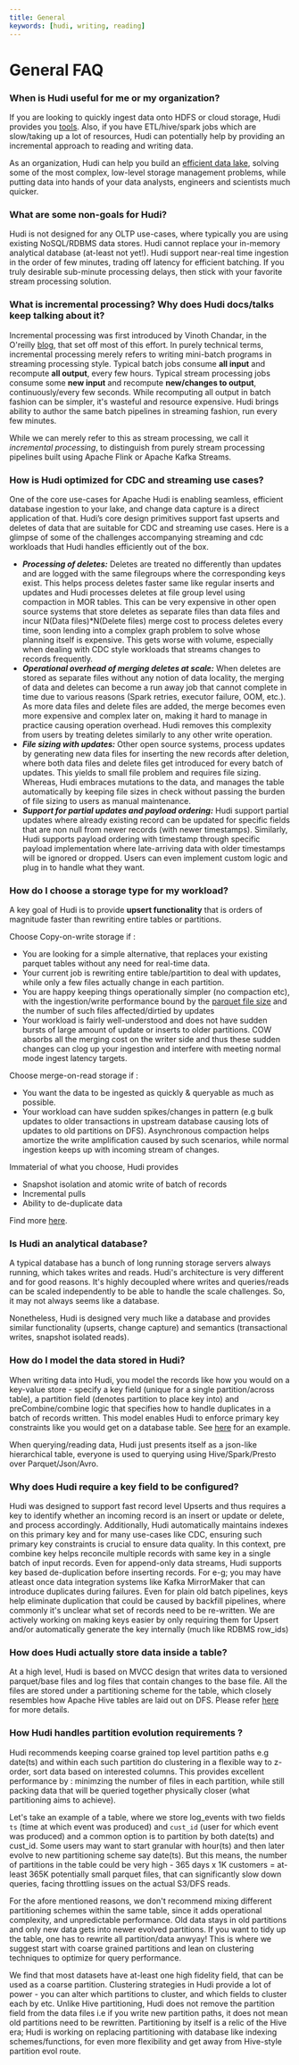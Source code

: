 ```yaml
---
title: General
keywords: [hudi, writing, reading]
---
```

# General FAQ

### When is Hudi useful for me or my organization?

If you are looking to quickly ingest data onto HDFS or cloud storage, Hudi provides you [tools](/docs/hoodie_streaming_ingestion). Also, if you have ETL/hive/spark jobs which are slow/taking up a lot of resources, Hudi can potentially help by providing an incremental approach to reading and writing data.

As an organization, Hudi can help you build an [efficient data lake](https://docs.google.com/presentation/d/1FHhsvh70ZP6xXlHdVsAI0g__B_6Mpto5KQFlZ0b8-mM/edit#slide=id.p), solving some of the most complex, low-level storage management problems, while putting data into hands of your data analysts, engineers and scientists much quicker.

### What are some non-goals for Hudi?

Hudi is not designed for any OLTP use-cases, where typically you are using existing NoSQL/RDBMS data stores. Hudi cannot replace your in-memory analytical database (at-least not yet!). Hudi support near-real time ingestion in the order of few minutes, trading off latency for efficient batching. If you truly desirable sub-minute processing delays, then stick with your favorite stream processing solution.

### What is incremental processing? Why does Hudi docs/talks keep talking about it?

Incremental processing was first introduced by Vinoth Chandar, in the O'reilly [blog](https://www.oreilly.com/content/ubers-case-for-incremental-processing-on-hadoop/), that set off most of this effort. In purely technical terms, incremental processing merely refers to writing mini-batch programs in streaming processing style. Typical batch jobs consume **all input** and recompute **all output**, every few hours. Typical stream processing jobs consume some **new input** and recompute **new/changes to output**, continuously/every few seconds. While recomputing all output in batch fashion can be simpler, it's wasteful and resource expensive. Hudi brings ability to author the same batch pipelines in streaming fashion, run every few minutes.

While we can merely refer to this as stream processing, we call it _incremental processing_, to distinguish from purely stream processing pipelines built using Apache Flink or Apache Kafka Streams.

### How is Hudi optimized for CDC and streaming use cases?

One of the core use-cases for Apache Hudi is enabling seamless, efficient database ingestion to your lake, and change data capture is a direct application of that. Hudi’s core design primitives support fast upserts and deletes of data that are suitable for CDC and streaming use cases. Here is a glimpse of some of the challenges accompanying streaming and cdc workloads that Hudi handles efficiently out of the box.

*   **_Processing of deletes:_** Deletes are treated no differently than updates and are logged with the same filegroups where the corresponding keys exist. This helps process deletes faster same like regular inserts and updates and Hudi processes deletes at file group level using compaction in MOR tables. This can be very expensive in other open source systems that store deletes as separate files than data files and incur N(Data files)\*N(Delete files) merge cost to process deletes every time, soon lending into a complex graph problem to solve whose planning itself is expensive. This gets worse with volume, especially when dealing with CDC style workloads that streams changes to records frequently.
*   **_Operational overhead of merging deletes at scale:_** When deletes are stored as separate files without any notion of data locality, the merging of data and deletes can become a run away job that cannot complete in time due to various reasons (Spark retries, executor failure, OOM, etc.). As more data files and delete files are added, the merge becomes even more expensive and complex later on, making it hard to manage in practice causing operation overhead. Hudi removes this complexity from users by treating deletes similarly to any other write operation.
*   **_File sizing with updates:_** Other open source systems, process updates by generating new data files for inserting the new records after deletion, where both data files and delete files get introduced for every batch of updates. This yields to small file problem and requires file sizing. Whereas, Hudi embraces mutations to the data, and manages the table automatically by keeping file sizes in check without passing the burden of file sizing to users as manual maintenance.
*   **_Support for partial updates and payload ordering:_** Hudi support partial updates where already existing record can be updated for specific fields that are non null from newer records (with newer timestamps). Similarly, Hudi supports payload ordering with timestamp through specific payload implementation where late-arriving data with older timestamps will be ignored or dropped. Users can even implement custom logic and plug in to handle what they want.

### How do I choose a storage type for my workload?

A key goal of Hudi is to provide **upsert functionality** that is orders of magnitude faster than rewriting entire tables or partitions.

Choose Copy-on-write storage if :

*   You are looking for a simple alternative, that replaces your existing parquet tables without any need for real-time data.
*   Your current job is rewriting entire table/partition to deal with updates, while only a few files actually change in each partition.
*   You are happy keeping things operationally simpler (no compaction etc), with the ingestion/write performance bound by the [parquet file size](/docs/configurations#hoodieparquetmaxfilesize) and the number of such files affected/dirtied by updates
*   Your workload is fairly well-understood and does not have sudden bursts of large amount of update or inserts to older partitions. COW absorbs all the merging cost on the writer side and thus these sudden changes can clog up your ingestion and interfere with meeting normal mode ingest latency targets.

Choose merge-on-read storage if :

*   You want the data to be ingested as quickly & queryable as much as possible.
*   Your workload can have sudden spikes/changes in pattern (e.g bulk updates to older transactions in upstream database causing lots of updates to old partitions on DFS). Asynchronous compaction helps amortize the write amplification caused by such scenarios, while normal ingestion keeps up with incoming stream of changes.

Immaterial of what you choose, Hudi provides

*   Snapshot isolation and atomic write of batch of records
*   Incremental pulls
*   Ability to de-duplicate data

Find more [here](/docs/concepts/).

### Is Hudi an analytical database?

A typical database has a bunch of long running storage servers always running, which takes writes and reads. Hudi's architecture is very different and for good reasons. It's highly decoupled where writes and queries/reads can be scaled independently to be able to handle the scale challenges. So, it may not always seems like a database.

Nonetheless, Hudi is designed very much like a database and provides similar functionality (upserts, change capture) and semantics (transactional writes, snapshot isolated reads).

### How do I model the data stored in Hudi?

When writing data into Hudi, you model the records like how you would on a key-value store - specify a key field (unique for a single partition/across table), a partition field (denotes partition to place key into) and preCombine/combine logic that specifies how to handle duplicates in a batch of records written. This model enables Hudi to enforce primary key constraints like you would get on a database table. See [here](writing_data) for an example.

When querying/reading data, Hudi just presents itself as a json-like hierarchical table, everyone is used to querying using Hive/Spark/Presto over Parquet/Json/Avro.

### Why does Hudi require a key field to be configured?

Hudi was designed to support fast record level Upserts and thus requires a key to identify whether an incoming record is
an insert or update or delete, and process accordingly. Additionally, Hudi automatically maintains indexes on this primary
key and for many use-cases like CDC, ensuring such primary key constraints is crucial to ensure data quality. In this context,
pre combine key helps reconcile multiple records with same key in a single batch of input records. Even for append-only data
streams, Hudi supports key based de-duplication before inserting records. For e-g; you may have atleast once data integration
systems like Kafka MirrorMaker that can introduce duplicates during failures. Even for plain old batch pipelines, keys
help eliminate duplication that could be caused by backfill pipelines, where commonly it's unclear what set of records
need to be re-written. We are actively working on making keys easier by only requiring them for Upsert and/or automatically
generate the key internally (much like RDBMS row\_ids)

### How does Hudi actually store data inside a table?

At a high level, Hudi is based on MVCC design that writes data to versioned parquet/base files and log files that contain changes to the base file. All the files are stored under a partitioning scheme for the table, which closely resembles how Apache Hive tables are laid out on DFS. Please refer [here](/docs/concepts/) for more details.

### How Hudi handles partition evolution requirements ?

Hudi recommends keeping coarse grained top level partition paths e.g date(ts) and within each such partition do clustering in a flexible way to z-order, sort data based on interested columns. This provides excellent performance by : minimzing the number of files in each partition, while still packing data that will be queried together physically closer (what partitioning aims to achieve).

Let's take an example of a table, where we store log\_events with two fields `ts` (time at which event was produced) and `cust_id` (user for which event was produced) and a common option is to partition by both date(ts) and cust\_id.
Some users may want to start granular with hour(ts) and then later evolve to new partitioning scheme say date(ts). But this means, the number of partitions in the table could be very high - 365 days x 1K customers = at-least 365K potentially small parquet files, that can significantly slow down queries, facing throttling issues on the actual S3/DFS reads.

For the afore mentioned reasons, we don't recommend mixing different partitioning schemes within the same table, since it adds operational complexity, and unpredictable performance.
Old data stays in old partitions and only new data gets into newer evolved partitions. If you want to tidy up the table, one has to rewrite all partition/data anwyay! This is where we suggest start with coarse grained partitions
and lean on clustering techniques to optimize for query performance.

We find that most datasets have at-least one high fidelity field, that can be used as a coarse partition. Clustering strategies in Hudi provide a lot of power - you can alter which partitions to cluster, and which fields to cluster each by etc.
Unlike Hive partitioning, Hudi does not remove the partition field from the data files i.e if you write new partition paths, it does not mean old partitions need to be rewritten.
Partitioning by itself is a relic of the Hive era; Hudi is working on replacing partitioning with database like indexing schemes/functions,
for even more flexibility and get away from Hive-style partition evol route.
